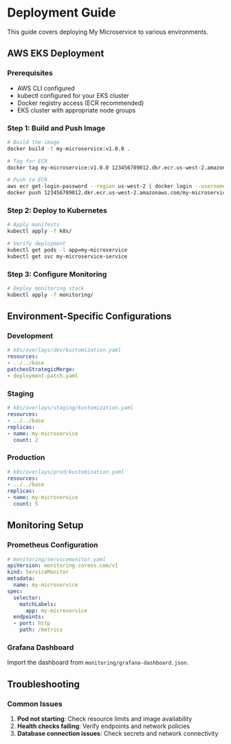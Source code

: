 # Deployment Guide

This guide covers deploying My Microservice to various environments.

## AWS EKS Deployment

### Prerequisites

- AWS CLI configured
- kubectl configured for your EKS cluster
- Docker registry access (ECR recommended)
- EKS cluster with appropriate node groups

### Step 1: Build and Push Image

```bash
# Build the image
docker build -t my-microservice:v1.0.0 .

# Tag for ECR
docker tag my-microservice:v1.0.0 123456789012.dkr.ecr.us-west-2.amazonaws.com/my-microservice:v1.0.0

# Push to ECR
aws ecr get-login-password --region us-west-2 | docker login --username AWS --password-stdin 123456789012.dkr.ecr.us-west-2.amazonaws.com
docker push 123456789012.dkr.ecr.us-west-2.amazonaws.com/my-microservice:v1.0.0
```

### Step 2: Deploy to Kubernetes

```bash
# Apply manifests
kubectl apply -f k8s/

# Verify deployment
kubectl get pods -l app=my-microservice
kubectl get svc my-microservice-service
```

### Step 3: Configure Monitoring

```bash
# Deploy monitoring stack
kubectl apply -f monitoring/
```

## Environment-Specific Configurations

### Development

```yaml
# k8s/overlays/dev/kustomization.yaml
resources:
- ../../base
patchesStrategicMerge:
- deployment-patch.yaml
```

### Staging

```yaml
# k8s/overlays/staging/kustomization.yaml
resources:
- ../../base
replicas:
- name: my-microservice
  count: 2
```

### Production

```yaml
# k8s/overlays/prod/kustomization.yaml
resources:
- ../../base
replicas:
- name: my-microservice
  count: 5
```

## Monitoring Setup

### Prometheus Configuration

```yaml
# monitoring/servicemonitor.yaml
apiVersion: monitoring.coreos.com/v1
kind: ServiceMonitor
metadata:
  name: my-microservice
spec:
  selector:
    matchLabels:
      app: my-microservice
  endpoints:
  - port: http
    path: /metrics
```

### Grafana Dashboard

Import the dashboard from `monitoring/grafana-dashboard.json`.

## Troubleshooting

### Common Issues

1. **Pod not starting**: Check resource limits and image availability
2. **Health checks failing**: Verify endpoints and network policies
3. **Database connection issues**: Check secrets and network connectivity